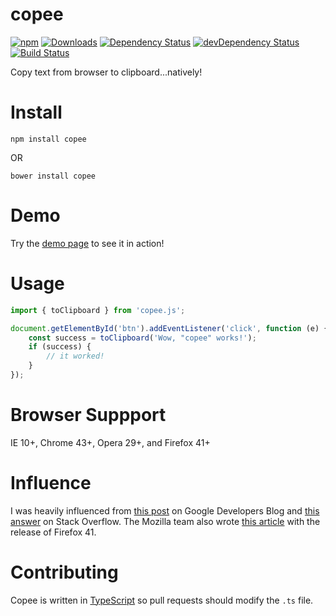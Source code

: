 ﻿# copee

[![npm](https://img.shields.io/npm/v/copee.svg?maxAge=2592000)](https://www.npmjs.com/package/copee)
[![Downloads](https://img.shields.io/npm/dt/copee.svg)](https://www.npmjs.com/package/copee)
[![Dependency Status](https://david-dm.org/styfle/copee.svg)](https://david-dm.org/styfle/copee)
[![devDependency Status](https://david-dm.org/styfle/copee/dev-status.svg)](https://david-dm.org/styfle/copee#info=devDependencies)
[![Build Status](https://travis-ci.org/styfle/copee.svg?branch=master)](https://travis-ci.org/styfle/copee)

Copy text from browser to clipboard...natively!

# Install

```
npm install copee
```

OR

```
bower install copee
```

# Demo

Try the [demo page](http://styfle.github.io/copee/) to see it in action!

# Usage

```js
import { toClipboard } from 'copee.js';

document.getElementById('btn').addEventListener('click', function (e) {
    const success = toClipboard('Wow, "copee" works!');
    if (success) {
        // it worked!
    }
});
```

# Browser Suppport

IE 10+, Chrome 43+, Opera 29+, and Firefox 41+

# Influence

I was heavily influenced from [this post](https://developers.google.com/web/updates/2015/04/cut-and-copy-commands) on Google Developers Blog and [this answer](http://stackoverflow.com/a/30810322/266535) on Stack Overflow. The Mozilla team also wrote [this article](https://hacks.mozilla.org/2015/09/flash-free-clipboard-for-the-web/) with the release of Firefox 41.

# Contributing

Copee is written in [TypeScript](https://github.com/Microsoft/TypeScript) so pull requests should modify the `.ts` file.
